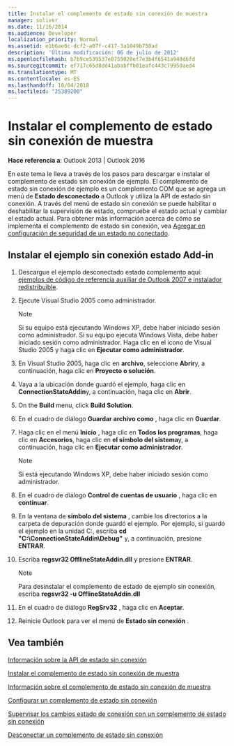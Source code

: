 ```yaml
---
title: Instalar el complemento de estado sin conexión de muestra
manager: soliver
ms.date: 11/16/2014
ms.audience: Developer
localization_priority: Normal
ms.assetid: e1b6ae6c-dcf2-a07f-c417-3a1049b758ad
description: 'Última modificación: 06 de julio de 2012'
ms.openlocfilehash: b7b9ce539537e0759020ef7e3b4f6541a940d6fd
ms.sourcegitcommit: ef717c65d8dd41ababffb01eafc443c79950aed4
ms.translationtype: MT
ms.contentlocale: es-ES
ms.lasthandoff: 10/04/2018
ms.locfileid: "25389200"
---
```

# <a name="installing-the-sample-offline-state-add-in"></a>Instalar el complemento de estado sin conexión de muestra

  
  
**Hace referencia a**: Outlook 2013 | Outlook 2016 
  
En este tema le lleva a través de los pasos para descargar e instalar el complemento de estado sin conexión de ejemplo. El complemento de estado sin conexión de ejemplo es un complemento COM que se agrega un menú de **Estado desconectado** a Outlook y utiliza la API de estado sin conexión. A través del menú de estado sin conexión se puede habilitar o deshabilitar la supervisión de estado, compruebe el estado actual y cambiar el estado actual. Para obtener más información acerca de cómo se implementa el complemento de estado sin conexión, vea [Agregar en configuración de seguridad de un estado no conectado](setting-up-an-offline-state-add-in.md).
  
## <a name="install-the-sample-offline-state-add-in"></a>Instalar el ejemplo sin conexión estado Add-in

1. Descargue el ejemplo desconectado estado complemento aquí: [ejemplos de código de referencia auxiliar de Outlook 2007 e instalador redistribuible](https://www.microsoft.com/en-us/download/details.aspx?id=24102).
    
2. Ejecute Visual Studio 2005 como administrador.
    
    > [!NOTE]
    > Si su equipo está ejecutando Windows XP, debe haber iniciado sesión como administrador. Si su equipo ejecuta Windows Vista, debe haber iniciado sesión como administrador. Haga clic en el icono de Visual Studio 2005 y haga clic en **Ejecutar como administrador**. 
  
3. En Visual Studio 2005, haga clic en **archivo**, seleccione **Abrir**y, a continuación, haga clic en **Proyecto o solución**.
    
4. Vaya a la ubicación donde guardó el ejemplo, haga clic en **ConnectionStateAddin**y, a continuación, haga clic en **Abrir**.
    
5. On the **Build** menu, click **Build Solution**.
    
6. En el cuadro de diálogo **Guardar archivo como** , haga clic en **Guardar**.
    
7. Haga clic en el menú **Inicio** , haga clic en **Todos los programas**, haga clic en **Accesorios**, haga clic en **el símbolo del sistema**y, a continuación, haga clic en **Ejecutar como administrador**.
    
    > [!NOTE]
    > Si está ejecutando Windows XP, debe haber iniciado sesión como administrador. 
  
8. En el cuadro de diálogo **Control de cuentas de usuario** , haga clic en **continuar**.
    
9. En la ventana de **símbolo del sistema** , cambie los directorios a la carpeta de depuración donde guardó el ejemplo. Por ejemplo, si guardó el ejemplo en la unidad C:\, escriba **cd "C:\ConnectionStateAddin\Debug"** y, a continuación, presione **ENTRAR**. 
    
10. Escriba **regsvr32 OfflineStateAddin.dll** y presione **ENTRAR**. 
    
    > [!NOTE]
    > Para desinstalar el complemento de estado de ejemplo sin conexión, escriba **regsvr32 -u OfflineStateAddin.dll**
  
11. En el cuadro de diálogo **RegSrv32** , haga clic en **Aceptar**.
    
12. Reinicie Outlook para ver el menú de **Estado sin conexión** . 
    
## <a name="see-also"></a>Vea también



[Información sobre la API de estado sin conexión](about-the-offline-state-api.md)
  
[Instalar el complemento de estado sin conexión de muestra](installing-the-sample-offline-state-add-in.md)
  
[Información sobre el complemento de estado sin conexión de muestra](about-the-sample-offline-state-add-in.md)
  
[Configurar un complemento de estado sin conexión](setting-up-an-offline-state-add-in.md)
  
[Supervisar los cambios estado de conexión con un complemento de estado sin conexión](monitoring-connection-state-changes-using-an-offline-state-add-in.md)
  
[Desconectar un complemento de estado sin conexión](disconnecting-an-offline-state-add-in.md)

